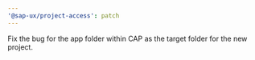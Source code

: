 ```yaml
---
'@sap-ux/project-access': patch
---
```


Fix the bug for the app folder within CAP as the target folder for the new project.
